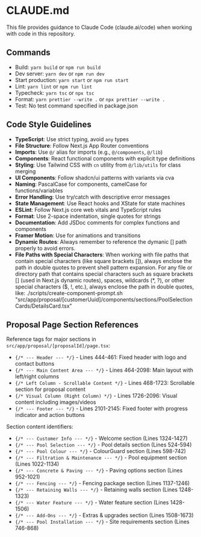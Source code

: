 # CLAUDE.md

This file provides guidance to Claude Code (claude.ai/code) when working with code in this repository.

## Commands
- Build: `yarn build` or `npm run build`
- Dev server: `yarn dev` or `npm run dev`
- Start production: `yarn start` or `npm run start`
- Lint: `yarn lint` or `npm run lint`
- Typecheck: `yarn tsc` or `npx tsc`
- Format: `yarn prettier --write .` or `npx prettier --write .`
- Test: No test command specified in package.json

## Code Style Guidelines
- **TypeScript**: Use strict typing, avoid `any` types
- **File Structure**: Follow Next.js App Router conventions
- **Imports**: Use `@/` alias for imports (e.g., `@/components`, `@/lib`)
- **Components**: React functional components with explicit type definitions
- **Styling**: Use Tailwind CSS with `cn` utility from `@/lib/utils` for class merging
- **UI Components**: Follow shadcn/ui patterns with variants via cva
- **Naming**: PascalCase for components, camelCase for functions/variables
- **Error Handling**: Use try/catch with descriptive error messages
- **State Management**: Use React hooks and XState for state machines
- **ESLint**: Follow Next.js core web vitals and TypeScript rules
- **Format**: Use 2-space indentation, single quotes for strings
- **Documentation**: Add JSDoc comments for complex functions and components
- **Framer Motion**: Use for animations and transitions
- **Dynamic Routes**: Always remember to reference the dymanic [] path properly to avoid errors.
- **File Paths with Special Characters**: When working with file paths that contain special characters (like square brackets []), always enclose the path in double quotes to prevent shell pattern expansion. For any file or directory path that contains special characters such as square brackets [] (used in Next.js dynamic routes), spaces, wildcards (*, ?), or other special characters ($, !, etc.), always enclose the path in double quotes, like: ./scripts/create-component-prompt.sh "src/app/proposal/[customerUuid]/components/sections/PoolSelectionCards/DetailsCard.tsx"

## Proposal Page Section References
Reference tags for major sections in `src/app/proposal/[proposalId]/page.tsx`:

- `{/* --- Header --- */}` - Lines 444-461: Fixed header with logo and contact buttons
- `{/* --- Main Content Area --- */}` - Lines 464-2098: Main layout with left/right columns
- `{/* Left Column - Scrollable Content */}` - Lines 468-1723: Scrollable section for proposal content
- `{/* Visual Column (Right Column) */}` - Lines 1726-2096: Visual content including images/videos
- `{/* --- Footer --- */}` - Lines 2101-2145: Fixed footer with progress indicator and action buttons

Section content identifiers:
- `{/* --- Customer Info --- */}` - Welcome section (Lines 1324-1427)
- `{/* --- Pool Selection --- */}` - Pool details section (Lines 524-594)
- `{/* --- Pool Colour --- */}` - ColourGuard section (Lines 598-742)
- `{/* --- Filtration & Maintenance --- */}` - Pool equipment section (Lines 1022-1134)
- `{/* --- Concrete & Paving --- */}` - Paving options section (Lines 952-1021)
- `{/* --- Fencing --- */}` - Fencing package section (Lines 1137-1246)
- `{/* --- Retaining Walls --- */}` - Retaining walls section (Lines 1248-1323)
- `{/* --- Water Feature --- */}` - Water feature section (Lines 1428-1506)
- `{/* --- Add-Ons --- */}` - Extras & upgrades section (Lines 1508-1673)
- `{/* --- Pool Installation --- */}` - Site requirements section (Lines 746-868)